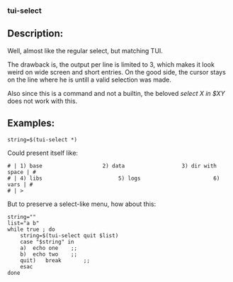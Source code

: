 ### tui-select

Description:
------------

Well, almost like the regular select, but matching TUI.

The drawback is, the output per line is limited to 3, which makes it look weird on wide screen and short entries.
On the good side, the cursor stays on the line where he is untill a valid selection was made.

Also since this is a command and not a builtin, the beloved _select X in $XY_ does not work with this.


Examples:
---------

	string=$(tui-select *)
	
Could present itself like:

	# | 1) base                   2) data                  3) dir with space | #
	# | 4) libs                        5) logs                       6) vars | #
	# | > 



But to preserve a select-like menu, how about this:

	string=""
	list="a b"
	while true ; do
 	 	string=$(tui-select quit $list)
		case "$string" in
		a)	echo one	;;
		b)	echo two	;;
		quit)	break		;;
		esac
	done